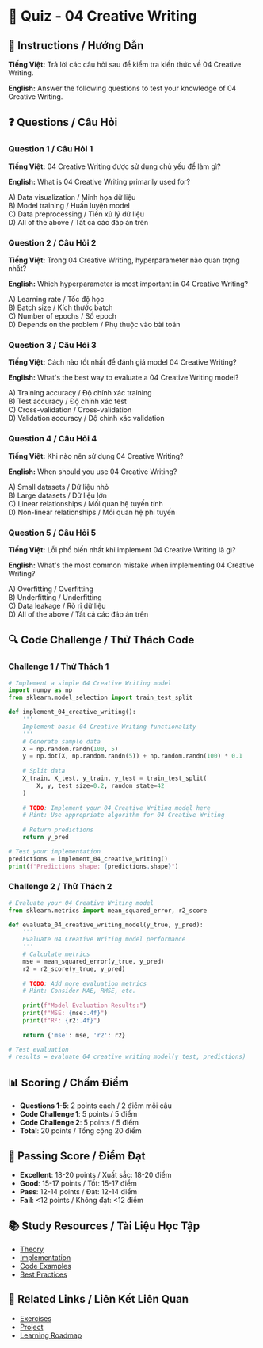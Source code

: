 # 🧠 Quiz - 04 Creative Writing

## 📝 Instructions / Hướng Dẫn

**Tiếng Việt:** Trả lời các câu hỏi sau để kiểm tra kiến thức về 04 Creative Writing.

**English:** Answer the following questions to test your knowledge of 04 Creative Writing.

## ❓ Questions / Câu Hỏi

### Question 1 / Câu Hỏi 1
**Tiếng Việt:** 04 Creative Writing được sử dụng chủ yếu để làm gì?

**English:** What is 04 Creative Writing primarily used for?

A) Data visualization / Minh họa dữ liệu  
B) Model training / Huấn luyện model  
C) Data preprocessing / Tiền xử lý dữ liệu  
D) All of the above / Tất cả các đáp án trên

### Question 2 / Câu Hỏi 2
**Tiếng Việt:** Trong 04 Creative Writing, hyperparameter nào quan trọng nhất?

**English:** Which hyperparameter is most important in 04 Creative Writing?

A) Learning rate / Tốc độ học  
B) Batch size / Kích thước batch  
C) Number of epochs / Số epoch  
D) Depends on the problem / Phụ thuộc vào bài toán

### Question 3 / Câu Hỏi 3
**Tiếng Việt:** Cách nào tốt nhất để đánh giá model 04 Creative Writing?

**English:** What's the best way to evaluate a 04 Creative Writing model?

A) Training accuracy / Độ chính xác training  
B) Test accuracy / Độ chính xác test  
C) Cross-validation / Cross-validation  
D) Validation accuracy / Độ chính xác validation

### Question 4 / Câu Hỏi 4
**Tiếng Việt:** Khi nào nên sử dụng 04 Creative Writing?

**English:** When should you use 04 Creative Writing?

A) Small datasets / Dữ liệu nhỏ  
B) Large datasets / Dữ liệu lớn  
C) Linear relationships / Mối quan hệ tuyến tính  
D) Non-linear relationships / Mối quan hệ phi tuyến

### Question 5 / Câu Hỏi 5
**Tiếng Việt:** Lỗi phổ biến nhất khi implement 04 Creative Writing là gì?

**English:** What's the most common mistake when implementing 04 Creative Writing?

A) Overfitting / Overfitting  
B) Underfitting / Underfitting  
C) Data leakage / Rò rỉ dữ liệu  
D) All of the above / Tất cả các đáp án trên

## 🔍 Code Challenge / Thử Thách Code

### Challenge 1 / Thử Thách 1
```python
# Implement a simple 04 Creative Writing model
import numpy as np
from sklearn.model_selection import train_test_split

def implement_04_creative_writing():
    '''
    Implement basic 04 Creative Writing functionality
    '''
    # Generate sample data
    X = np.random.randn(100, 5)
    y = np.dot(X, np.random.randn(5)) + np.random.randn(100) * 0.1
    
    # Split data
    X_train, X_test, y_train, y_test = train_test_split(
        X, y, test_size=0.2, random_state=42
    )
    
    # TODO: Implement your 04 Creative Writing model here
    # Hint: Use appropriate algorithm for 04 Creative Writing
    
    # Return predictions
    return y_pred

# Test your implementation
predictions = implement_04_creative_writing()
print(f"Predictions shape: {predictions.shape}")
```

### Challenge 2 / Thử Thách 2
```python
# Evaluate your 04 Creative Writing model
from sklearn.metrics import mean_squared_error, r2_score

def evaluate_04_creative_writing_model(y_true, y_pred):
    '''
    Evaluate 04 Creative Writing model performance
    '''
    # Calculate metrics
    mse = mean_squared_error(y_true, y_pred)
    r2 = r2_score(y_true, y_pred)
    
    # TODO: Add more evaluation metrics
    # Hint: Consider MAE, RMSE, etc.
    
    print(f"Model Evaluation Results:")
    print(f"MSE: {mse:.4f}")
    print(f"R²: {r2:.4f}")
    
    return {'mse': mse, 'r2': r2}

# Test evaluation
# results = evaluate_04_creative_writing_model(y_test, predictions)
```

## 📊 Scoring / Chấm Điểm

- **Questions 1-5**: 2 points each / 2 điểm mỗi câu
- **Code Challenge 1**: 5 points / 5 điểm
- **Code Challenge 2**: 5 points / 5 điểm
- **Total**: 20 points / Tổng cộng 20 điểm

## 🎯 Passing Score / Điểm Đạt

- **Excellent**: 18-20 points / Xuất sắc: 18-20 điểm
- **Good**: 15-17 points / Tốt: 15-17 điểm  
- **Pass**: 12-14 points / Đạt: 12-14 điểm
- **Fail**: <12 points / Không đạt: <12 điểm

## 📚 Study Resources / Tài Liệu Học Tập

- [Theory](./THEORY_04_creative_writing.md)
- [Implementation](./IMPLEMENTATION_04_creative_writing.md)
- [Code Examples](./CODE_EXAMPLES_04_creative_writing.md)
- [Best Practices](./BEST_PRACTICES_04_creative_writing.md)

## 🔗 Related Links / Liên Kết Liên Quan

- [Exercises](./EXERCISES_04_creative_writing.md)
- [Project](./PROJECT_04_creative_writing.md)
- [Learning Roadmap](./LEARNING_ROADMAP_04_creative_writing.md)

